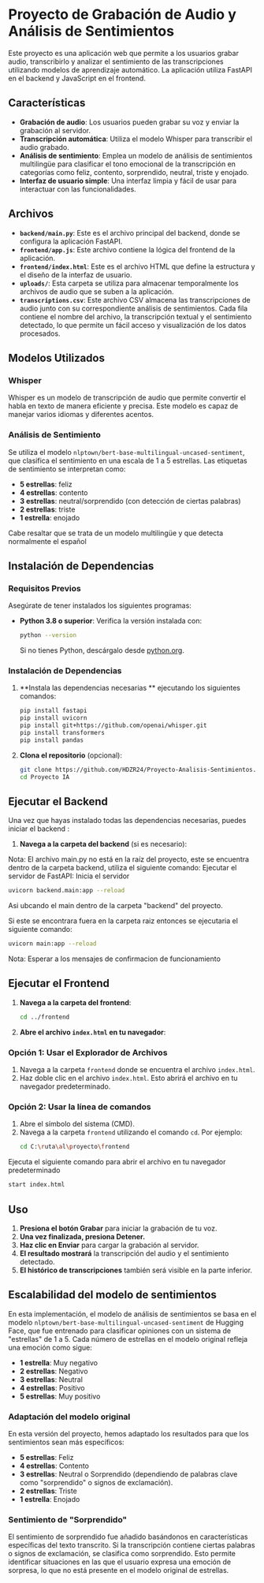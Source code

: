 # Proyecto de Grabación de Audio y Análisis de Sentimientos

Este proyecto es una aplicación web que permite a los usuarios grabar audio, transcribirlo y analizar el sentimiento de las transcripciones utilizando modelos de aprendizaje automático. La aplicación utiliza FastAPI en el backend y JavaScript en el frontend.

## Características

- **Grabación de audio**: Los usuarios pueden grabar su voz y enviar la grabación al servidor.
- **Transcripción automática**: Utiliza el modelo Whisper para transcribir el audio grabado.
- **Análisis de sentimiento**: Emplea un modelo de análisis de sentimientos multilingüe para clasificar el tono emocional de la transcripción en categorías como feliz, contento, sorprendido, neutral, triste y enojado.
- **Interfaz de usuario simple**: Una interfaz limpia y fácil de usar para interactuar con las funcionalidades.


## Archivos
- **`backend/main.py`**: Este es el archivo principal del backend, donde se configura la aplicación FastAPI. 
- **`frontend/app.js`**: Este archivo contiene la lógica del frontend de la aplicación. 
- **`frontend/index.html`**: Este es el archivo HTML que define la estructura y el diseño de la interfaz de usuario.
- **`uploads/`**: Esta carpeta se utiliza para almacenar temporalmente los archivos de audio que se suben a la aplicación. 
- **`transcriptions.csv`**: Este archivo CSV almacena las transcripciones de audio junto con su correspondiente análisis de sentimientos. Cada fila contiene el nombre del archivo, la transcripción textual y el sentimiento detectado, lo que permite un fácil acceso y visualización de los datos procesados.


## Modelos Utilizados

### Whisper
Whisper es un modelo de transcripción de audio que permite convertir el habla en texto de manera eficiente y precisa. Este modelo es capaz de manejar varios idiomas y diferentes acentos.

### Análisis de Sentimiento
Se utiliza el modelo `nlptown/bert-base-multilingual-uncased-sentiment`, que clasifica el sentimiento en una escala de 1 a 5 estrellas. Las etiquetas de sentimiento se interpretan como:

- **5 estrellas**: feliz
- **4 estrellas**: contento
- **3 estrellas**: neutral/sorprendido (con detección de ciertas palabras)
- **2 estrellas**: triste
- **1 estrella**: enojado

Cabe resaltar que se trata de un modelo multilingüe y que detecta normalmente el español
## Instalación de Dependencias

### Requisitos Previos

Asegúrate de tener instalados los siguientes programas:

- **Python 3.8 o superior**: Verifica la versión instalada con:

    ```bash
    python --version
    ```

    Si no tienes Python, descárgalo desde [python.org](https://www.python.org/downloads/).

### Instalación de Dependencias

1. **Instala las dependencias necesarias ** ejecutando los siguientes comandos:

    ```bash
    pip install fastapi
    pip install uvicorn
    pip install git+https://github.com/openai/whisper.git
    pip install transformers
    pip install pandas
    ```

2. **Clona el repositorio** (opcional):

    ```bash
    git clone https://github.com/HDZR24/Proyecto-Analisis-Sentimientos.git
    cd Proyecto IA
    ```

## Ejecutar el Backend

Una vez que hayas instalado todas las dependencias necesarias, puedes iniciar el backend :


1. **Navega a la carpeta del backend** (si es necesario):


Nota: El archivo main.py no está en la raíz del proyecto, este se encuentra dentro de la carpeta backend, utiliza el siguiente comando:
Ejecutar el servidor de FastAPI: Inicia el servidor 

```bash
uvicorn backend.main:app --reload
```
Asi ubcando el main dentro de la carpeta "backend" del proyecto.

Si este se encontrara fuera en la carpeta raiz entonces se ejecutaria el siguiente comando:
```bash
uvicorn main:app --reload
```
Nota: Esperar a los mensajes de confirmacion de funcionamiento

## Ejecutar el Frontend

1. **Navega a la carpeta del frontend**:
    ```bash
    cd ../frontend
    ```
2. **Abre el archivo `index.html` en tu navegador**:

### Opción 1: Usar el Explorador de Archivos
1. Navega a la carpeta `frontend` donde se encuentra el archivo `index.html`.
2. Haz doble clic en el archivo `index.html`. Esto abrirá el archivo en tu navegador predeterminado.

### Opción 2: Usar la línea de comandos
1. Abre el símbolo del sistema (CMD).
2. Navega a la carpeta `frontend` utilizando el comando `cd`. Por ejemplo:
   ```bash
   cd C:\ruta\al\proyecto\frontend
   ```
Ejecuta el siguiente comando para abrir el archivo en tu navegador predeterminado
   ```bash
   start index.html
   ```
   
## Uso

1. **Presiona el botón Grabar** para iniciar la grabación de tu voz.
2. **Una vez finalizada, presiona Detener.**
3. **Haz clic en Enviar** para cargar la grabación al servidor.
4. **El resultado mostrará** la transcripción del audio y el sentimiento detectado.
5. **El histórico de transcripciones** también será visible en la parte inferior.

## Escalabilidad del modelo de sentimientos

En esta implementación, el modelo de análisis de sentimientos se basa en el modelo `nlptown/bert-base-multilingual-uncased-sentiment` de Hugging Face, que fue entrenado para clasificar opiniones con un sistema de "estrellas" de 1 a 5. Cada número de estrellas en el modelo original refleja una emoción como sigue:

- **1 estrella**: Muy negativo
- **2 estrellas**: Negativo
- **3 estrellas**: Neutral
- **4 estrellas**: Positivo
- **5 estrellas**: Muy positivo

### Adaptación del modelo original

En esta versión del proyecto, hemos adaptado los resultados para que los sentimientos sean más específicos:

- **5 estrellas**: Feliz
- **4 estrellas**: Contento
- **3 estrellas**: Neutral o Sorprendido (dependiendo de palabras clave como "sorprendido" o signos de exclamación).
- **2 estrellas**: Triste
- **1 estrella**: Enojado

### Sentimiento de "Sorprendido"

El sentimiento de sorprendido fue añadido basándonos en características específicas del texto transcrito. Si la transcripción contiene ciertas palabras o signos de exclamación, se clasifica como sorprendido. Esto permite identificar situaciones en las que el usuario expresa una emoción de sorpresa, lo que no está presente en el modelo original de estrellas.


